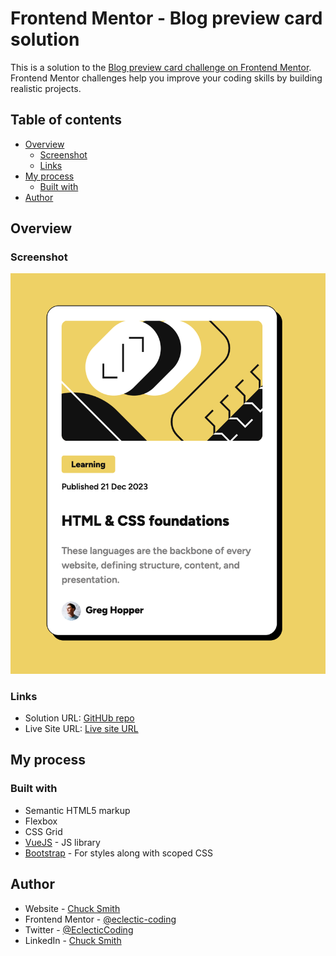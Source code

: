 # Frontend Mentor - Blog preview card solution

This is a solution to the [Blog preview card challenge on Frontend Mentor](https://www.frontendmentor.io/challenges/blog-preview-card-ckPaj01IcS). Frontend Mentor challenges help you improve your coding skills by building realistic projects. 

## Table of contents

- [Overview](#overview)
  - [Screenshot](#screenshot)
  - [Links](#links)
- [My process](#my-process)
  - [Built with](#built-with)
- [Author](#author)

## Overview

### Screenshot

![](./screenshot.png)

### Links

- Solution URL: [GitHUb repo](https://github.com/eclectic-coding/fem-blog-card-preview)
- Live Site URL: [Live site URL](https://fem-blog-card-preview.vercel.app/)

## My process

### Built with

- Semantic HTML5 markup
- Flexbox
- CSS Grid
- [VueJS](https://vuejs.org/) - JS library
- [Bootstrap](https://getbootstrap.com/) - For styles along with scoped CSS

## Author

- Website - [Chuck Smith](https://eclecticcoding.com)
- Frontend Mentor - [@eclectic-coding](https://www.frontendmentor.io/profile/eclectic-coding)
- Twitter - [@EclecticCoding](https://twitter.com/EclecticCoding)
- LinkedIn - [Chuck Smith](https://www.linkedin.com/in/dev-chuck-smith/)

